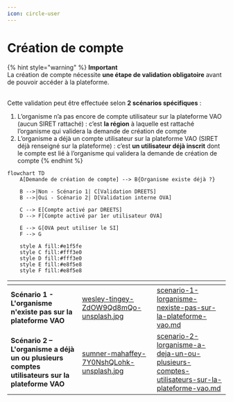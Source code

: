 ```yaml
---
icon: circle-user
---
```


# Création de compte

{% hint style="warning" %}
**Important**\
La création de compte nécessite **une étape de validation obligatoire** avant de pouvoir accéder à la plateforme.

\
Cette validation peut être effectuée selon **2 scénarios spécifiques** :

1. L’organisme n’a pas encore de compte utilisateur sur la plateforme VAO (aucun SIRET rattaché) : c’est **la région** à laquelle est rattaché l’organisme qui validera la demande de création de compte
2. L’organisme a déjà un compte utilisateur sur la plateforme VAO (SIRET déjà renseigné sur la plateforme) : c’est **un utilisateur déjà inscrit** dont le compte est lié à l’organisme qui validera la demande de création de compte
{% endhint %}

```mermaid
flowchart TD
    A[Demande de création de compte] --> B{Organisme existe déjà ?}
    
    B -->|Non - Scénario 1| C[Validation DREETS]
    B -->|Oui - Scénario 2| D[Validation interne OVA]
    
    C --> E[Compte activé par DREETS]
    D --> F[Compte activé par 1er utilisateur OVA]
    
    E --> G[OVA peut utiliser le SI]
    F --> G
    
    style A fill:#e1f5fe
    style C fill:#fff3e0
    style D fill:#fff3e0
    style E fill:#e8f5e8
    style F fill:#e8f5e8
```

<table data-view="cards"><thead><tr><th></th><th data-hidden data-card-cover data-type="files"></th><th data-hidden data-card-target data-type="content-ref"></th></tr></thead><tbody><tr><td><strong>Scénario 1 - L'organisme n'existe pas sur la plateforme VAO</strong></td><td><a href="../../.gitbook/assets/wesley-tingey-ZdOW9Qd8mQo-unsplash.jpg">wesley-tingey-ZdOW9Qd8mQo-unsplash.jpg</a></td><td><a href="scenario-1-lorganisme-nexiste-pas-sur-la-plateforme-vao.md">scenario-1-lorganisme-nexiste-pas-sur-la-plateforme-vao.md</a></td></tr><tr><td><strong>Scénario 2 – L'organisme a déjà un ou plusieurs comptes utilisateurs sur la plateforme VAO</strong></td><td><a href="../../.gitbook/assets/sumner-mahaffey-7Y0NshQLohk-unsplash.jpg">sumner-mahaffey-7Y0NshQLohk-unsplash.jpg</a></td><td><a href="scenario-2-lorganisme-a-deja-un-ou-plusieurs-comptes-utilisateurs-sur-la-plateforme-vao.md">scenario-2-lorganisme-a-deja-un-ou-plusieurs-comptes-utilisateurs-sur-la-plateforme-vao.md</a></td></tr></tbody></table>
